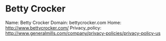 
# Betty Crocker

Name: Betty Crocker
Domain: bettycrocker.com
Home: http://www.bettycrocker.com/
Privacy_policy: http://www.generalmills.com/company/privacy-policies/privacy-policy-us
